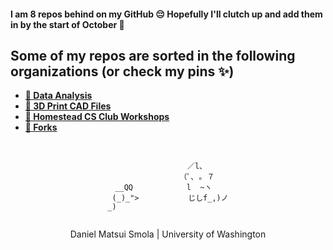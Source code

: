 #### I am 8 repos behind on my GitHub 😔 Hopefully I'll clutch up and add them in by the start of October 🤩
## Some of my repos are sorted in the following organizations (or check my pins ✨)

 - [**🔬 Data Analysis**](https://github.com/BO-Data-Analysis)
 - [**🗿 3D Print CAD Files**](https://github.com/BO-CAD-files)
 - [**🐴 Homestead CS Club Workshops**](https://github.com/BO-HHS-CS)
 - [**🍴 Forks**](https://github.com/BO-Forks)

##
<div align="center">
  <pre><code>
                  ／l、     
                （ﾟ､ ｡ ７   
  __QQ            l  ~ヽ    
 (_)_">           じしf_,)ノ
_)                         
  </code></pre>
</div>
<div align="center">
Daniel Matsui Smola | University of Washington
</div>